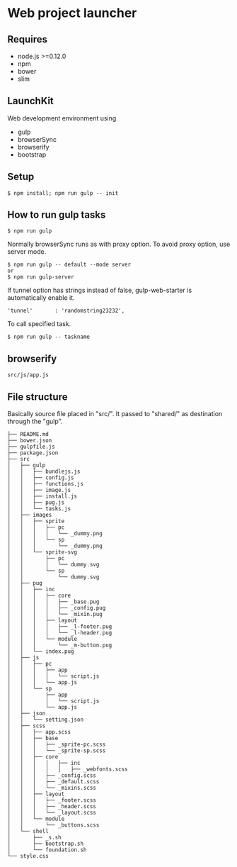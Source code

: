 # Web project launcher
## Requires
- node.js >=0.12.0
- npm
- bower
- slim


## LaunchKit
Web development environment using
- gulp
- browserSync
- browserify
- bootstrap

## Setup
```
$ npm install; npm run gulp -- init
```

## How to run gulp tasks

```
$ npm run gulp
```

Normally browserSync runs as with proxy option. To avoid proxy option, use server mode.

```
$ npm run gulp -- default --mode server
or
$ npm run gulp-server
```

If tunnel option has strings instead of false, gulp-web-starter is automatically enable it.

```
'tunnel'       : 'randomstring23232',
```

To call specified task.

```
$ npm run gulp -- taskname
```

## browserify

```
src/js/app.js
```

## File structure
Basically source file placed in "src/". It passed to "shared/" as destination through the "gulp".

```
├── README.md
├── bower.json
├── gulpfile.js
├── package.json
├── src
│   ├── gulp
│   │   ├── bundlejs.js
│   │   ├── config.js
│   │   ├── functions.js
│   │   ├── image.js
│   │   ├── install.js
│   │   ├── pug.js
│   │   └── tasks.js
│   ├── images
│   │   ├── sprite
│   │   │   ├── pc
│   │   │   │   └── _dummy.png
│   │   │   └── sp
│   │   │       └── _dummy.png
│   │   └── sprite-svg
│   │       ├── pc
│   │       │   └── dummy.svg
│   │       └── sp
│   │           └── dummy.svg
│   ├── pug
│   │   ├── inc
│   │   │   ├── core
│   │   │   │   ├── _base.pug
│   │   │   │   ├── _config.pug
│   │   │   │   └── _mixin.pug
│   │   │   ├── layout
│   │   │   │   ├── _l-footer.pug
│   │   │   │   └── _l-header.pug
│   │   │   └── module
│   │   │       └── _m-button.pug
│   │   └── index.pug
│   ├── js
│   │   ├── pc
│   │   │   ├── app
│   │   │   │   └── script.js
│   │   │   └── app.js
│   │   └── sp
│   │       ├── app
│   │       │   └── script.js
│   │       └── app.js
│   ├── json
│   │   └── setting.json
│   ├── scss
│   │   ├── app.scss
│   │   ├── base
│   │   │   ├── _sprite-pc.scss
│   │   │   └── _sprite-sp.scss
│   │   ├── core
│   │   │   │   ├── inc
│   │   │   │   │   ├── _webfonts.scss
│   │   │   ├── _config.scss
│   │   │   ├── _default.scss
│   │   │   └── _mixins.scss
│   │   ├── layout
│   │   │   ├── _footer.scss
│   │   │   ├── _header.scss
│   │   │   └── _layout.scss
│   │   └── module
│   │       └── _buttons.scss
│   └── shell
│       ├── _s.sh
│       ├── bootstrap.sh
│       └── foundation.sh
└── style.css
```
